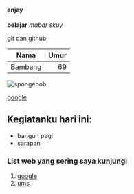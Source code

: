 #### anjay

**belajar**
_mabar_ _skuy_

git dan github

|  Nama   | Umur |
| :-----: | ---: |
| Bambang |   69 |

![spongebob](https://www.google.com/url?sa=i&url=https%3A%2F%2Fimgflip.com%2Fmemetemplate%2F176932476%2FHehe-Boi&psig=AOvVaw1jMZEkzadCr71GvqtEHgaW&ust=1604818496353000&source=images&cd=vfe&ved=0CAIQjRxqFwoTCJDpuPfs7-wCFQAAAAAdAAAAABAD)

[google](https://google.com)

## Kegiatanku hari ini:

- bangun pagi
- sarapan

### List web yang sering saya kunjungi

1. [google](google.com)
1. [ums](https://ums.ac.id)
